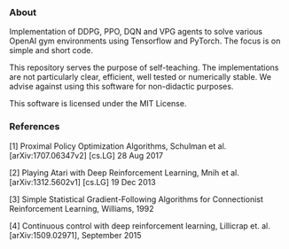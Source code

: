 ### About
Implementation of DDPG, PPO, DQN and VPG agents to solve various OpenAI gym environments 
using Tensorflow and PyTorch. The focus is on simple and short code.  

This repository serves the purpose of self-teaching. The implementations are not particularly
clear, efficient, well tested or numerically stable. We advise against using this software for non-didactic
purposes.

This software is licensed under the MIT License.

### References

[1] Proximal Policy Optimization Algorithms, Schulman et al. [arXiv:1707.06347v2]  [cs.LG]  28 Aug 2017

[2] Playing Atari with Deep Reinforcement Learning, Mnih et al. [arXiv:1312.5602v1]  [cs.LG]  19 Dec 2013

[3] Simple Statistical Gradient-Following Algorithms for Connectionist Reinforcement Learning, Williams, 1992

[4] Continuous control with deep reinforcement learning, Lillicrap et. al. [arXiv:1509.02971], September 2015